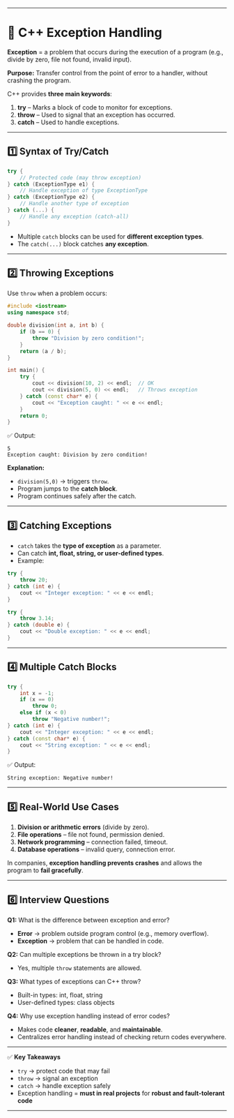 
---

# 🚀 C++ Exception Handling

**Exception** = a problem that occurs during the execution of a program (e.g., divide by zero, file not found, invalid input).

**Purpose:** Transfer control from the point of error to a handler, without crashing the program.

C++ provides **three main keywords**:

1. **try** – Marks a block of code to monitor for exceptions.
2. **throw** – Used to signal that an exception has occurred.
3. **catch** – Used to handle exceptions.

---

## 1️⃣ Syntax of Try/Catch

```cpp
try {
    // Protected code (may throw exception)
} catch (ExceptionType e1) {
    // Handle exception of type ExceptionType
} catch (ExceptionType e2) {
    // Handle another type of exception
} catch (...) {
    // Handle any exception (catch-all)
}
```

* Multiple `catch` blocks can be used for **different exception types**.
* The `catch(...)` block catches **any exception**.

---

## 2️⃣ Throwing Exceptions

Use `throw` when a problem occurs:

```cpp
#include <iostream>
using namespace std;

double division(int a, int b) {
    if (b == 0) {
        throw "Division by zero condition!";
    }
    return (a / b);
}

int main() {
    try {
        cout << division(10, 2) << endl;  // OK
        cout << division(5, 0) << endl;   // Throws exception
    } catch (const char* e) {
        cout << "Exception caught: " << e << endl;
    }
    return 0;
}
```

✅ Output:

```
5
Exception caught: Division by zero condition!
```

**Explanation:**

* `division(5,0)` → triggers `throw`.
* Program jumps to the **catch block**.
* Program continues safely after the catch.

---

## 3️⃣ Catching Exceptions

* `catch` takes the **type of exception** as a parameter.
* Can catch **int, float, string, or user-defined types**.
* Example:

```cpp
try {
    throw 20;
} catch (int e) {
    cout << "Integer exception: " << e << endl;
}

try {
    throw 3.14;
} catch (double e) {
    cout << "Double exception: " << e << endl;
}
```

---

## 4️⃣ Multiple Catch Blocks

```cpp
try {
    int x = -1;
    if (x == 0)
        throw 0;
    else if (x < 0)
        throw "Negative number!";
} catch (int e) {
    cout << "Integer exception: " << e << endl;
} catch (const char* e) {
    cout << "String exception: " << e << endl;
}
```

✅ Output:

```
String exception: Negative number!
```

---

## 5️⃣ Real-World Use Cases

1. **Division or arithmetic errors** (divide by zero).
2. **File operations** – file not found, permission denied.
3. **Network programming** – connection failed, timeout.
4. **Database operations** – invalid query, connection error.

In companies, **exception handling prevents crashes** and allows the program to **fail gracefully**.

---

## 6️⃣ Interview Questions

**Q1:** What is the difference between exception and error?

* **Error** → problem outside program control (e.g., memory overflow).
* **Exception** → problem that can be handled in code.

**Q2:** Can multiple exceptions be thrown in a try block?

* Yes, multiple `throw` statements are allowed.

**Q3:** What types of exceptions can C++ throw?

* Built-in types: int, float, string
* User-defined types: class objects

**Q4:** Why use exception handling instead of error codes?

* Makes code **cleaner**, **readable**, and **maintainable**.
* Centralizes error handling instead of checking return codes everywhere.

---

✅ **Key Takeaways**

* `try` → protect code that may fail
* `throw` → signal an exception
* `catch` → handle exception safely
* Exception handling = **must in real projects** for **robust and fault-tolerant code**

---
